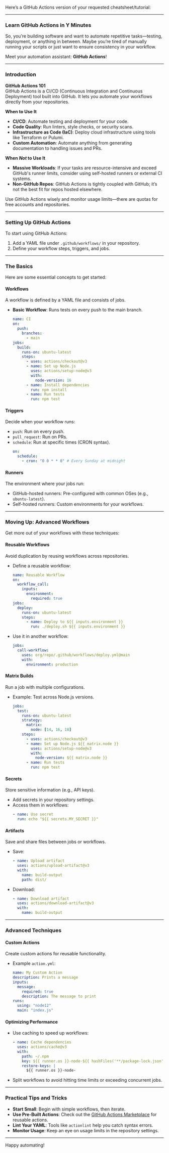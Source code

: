 Here’s a GitHub Actions version of your requested cheatsheet/tutorial:

---

### Learn GitHub Actions in Y Minutes

So, you’re building software and want to automate repetitive tasks—testing, deployment, or anything in between. Maybe you’re tired of manually running your scripts or just want to ensure consistency in your workflow.

Meet your automation assistant: **GitHub Actions**!

---

### Introduction

**GitHub Actions 101**  
GitHub Actions is a CI/CD (Continuous Integration and Continuous Deployment) tool built into GitHub. It lets you automate your workflows directly from your repositories.

**When to Use It**

- **CI/CD**: Automate testing and deployment for your code.
- **Code Quality**: Run linters, style checks, or security scans.
- **Infrastructure as Code (IaC)**: Deploy cloud infrastructure using tools like Terraform or Pulumi.
- **Custom Automation**: Automate anything from generating documentation to handling issues and PRs.

**When *Not* to Use It**

- **Massive Workloads**: If your tasks are resource-intensive and exceed GitHub's runner limits, consider using self-hosted runners or external CI systems.
- **Non-GitHub Repos**: GitHub Actions is tightly coupled with GitHub; it’s not the best fit for repos hosted elsewhere.

Use GitHub Actions wisely and monitor usage limits—there are quotas for free accounts and repositories.

---

### Setting Up GitHub Actions

To start using GitHub Actions:
1. Add a YAML file under `.github/workflows/` in your repository.
2. Define your workflow steps, triggers, and jobs.

---

### The Basics

Here are some essential concepts to get started:

#### **Workflows**
A workflow is defined by a YAML file and consists of jobs.

- **Basic Workflow**: Runs tests on every push to the main branch.
  ```yaml
  name: CI
  on:
    push:
      branches:
        - main
  jobs:
    build:
      runs-on: ubuntu-latest
      steps:
        - uses: actions/checkout@v3
        - name: Set up Node.js
          uses: actions/setup-node@v3
          with:
            node-version: 16
        - name: Install dependencies
          run: npm install
        - name: Run tests
          run: npm test
  ```

#### **Triggers**
Decide when your workflow runs:
- `push`: Run on every push.
- `pull_request`: Run on PRs.
- `schedule`: Run at specific times (CRON syntax).
  ```yaml
  on:
    schedule:
      - cron: "0 0 * * 0" # Every Sunday at midnight
  ```

#### **Runners**
The environment where your jobs run:
- GitHub-hosted runners: Pre-configured with common OSes (e.g., `ubuntu-latest`).
- Self-hosted runners: Custom environments for your workflows.

---

### Moving Up: Advanced Workflows

Get more out of your workflows with these techniques:

#### **Reusable Workflows**
Avoid duplication by reusing workflows across repositories.
- Define a reusable workflow:
  ```yaml
  name: Reusable Workflow
  on:
    workflow_call:
      inputs:
        environment:
          required: true
  jobs:
    deploy:
      runs-on: ubuntu-latest
      steps:
        - name: Deploy to ${{ inputs.environment }}
          run: ./deploy.sh ${{ inputs.environment }}
  ```
- Use it in another workflow:
  ```yaml
  jobs:
    call-workflow:
      uses: org/repo/.github/workflows/deploy.yml@main
      with:
        environment: production
  ```

#### **Matrix Builds**
Run a job with multiple configurations.
- Example: Test across Node.js versions.
  ```yaml
  jobs:
    test:
      runs-on: ubuntu-latest
      strategy:
        matrix:
          node: [14, 16, 18]
      steps:
        - uses: actions/checkout@v3
        - name: Set up Node.js ${{ matrix.node }}
          uses: actions/setup-node@v3
          with:
            node-version: ${{ matrix.node }}
        - name: Run tests
          run: npm test
  ```

#### **Secrets**
Store sensitive information (e.g., API keys).
- Add secrets in your repository settings.
- Access them in workflows:
  ```yaml
  - name: Use secret
    run: echo "${{ secrets.MY_SECRET }}"
  ```

#### **Artifacts**
Save and share files between jobs or workflows.
- Save:
  ```yaml
  - name: Upload artifact
    uses: actions/upload-artifact@v3
    with:
      name: build-output
      path: dist/
  ```
- Download:
  ```yaml
  - name: Download artifact
    uses: actions/download-artifact@v3
    with:
      name: build-output
  ```

---

### Advanced Techniques

#### **Custom Actions**
Create custom actions for reusable functionality.
- Example `action.yml`:
  ```yaml
  name: My Custom Action
  description: Prints a message
  inputs:
    message:
      required: true
      description: The message to print
  runs:
    using: "node12"
    main: "index.js"
  ```

#### **Optimizing Performance**
- Use caching to speed up workflows:
  ```yaml
  - name: Cache dependencies
    uses: actions/cache@v3
    with:
      path: ~/.npm
      key: ${{ runner.os }}-node-${{ hashFiles('**/package-lock.json') }}
      restore-keys: |
        ${{ runner.os }}-node-
  ```

- Split workflows to avoid hitting time limits or exceeding concurrent jobs.

---

### Practical Tips and Tricks

- **Start Small**: Begin with simple workflows, then iterate.
- **Use Pre-Built Actions**: Check out the [GitHub Actions Marketplace](https://github.com/marketplace/actions) for reusable actions.
- **Lint Your YAML**: Tools like `actionlint` help you catch syntax errors.
- **Monitor Usage**: Keep an eye on usage limits in the repository settings.

---

Happy automating!